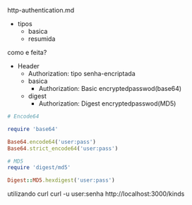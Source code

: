 http-authentication.md

- tipos
  - basica
  - resumida

como e feita?

- Header
  - Authorization: tipo senha-encriptada
  - basica
    - Authorization: Basic encryptedpasswod(base64)
  - digest
    - Authorization: Digest encryptedpasswod(MD5)

```ruby
# Encode64

require 'base64'

Base64.encode64('user:pass')
Base64.strict_encode64('user:pass')

# MD5
require 'digest/md5'

Digest::MD5.hexdigest('user:pass')
```

utilizando curl
curl -u user:senha http://localhost:3000/kinds
